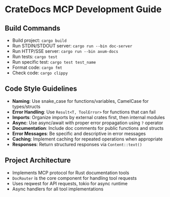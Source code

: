 # CrateDocs MCP Development Guide

## Build Commands
- Build project: `cargo build`
- Run STDIN/STDOUT server: `cargo run --bin doc-server`
- Run HTTP/SSE server: `cargo run --bin axum-docs`
- Run tests: `cargo test`
- Run specific test: `cargo test test_name`
- Format code: `cargo fmt`
- Check code: `cargo clippy`

## Code Style Guidelines
- **Naming**: Use snake_case for functions/variables, CamelCase for types/structs
- **Error Handling**: Use `Result<T, ToolError>` for functions that can fail
- **Imports**: Organize imports by external crates first, then internal modules
- **Async**: Use async/await with proper error propagation using `?` operator
- **Documentation**: Include doc comments for public functions and structs
- **Error Messages**: Be specific and descriptive in error messages
- **Caching**: Implement caching for repeated operations when appropriate
- **Responses**: Return structured responses via `Content::text()`

## Project Architecture
- Implements MCP protocol for Rust documentation tools
- `DocRouter` is the core component for handling tool requests
- Uses reqwest for API requests, tokio for async runtime
- Async handlers for all tool implementations